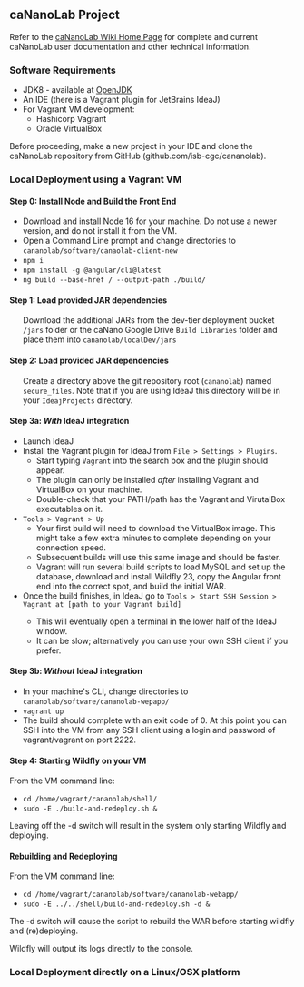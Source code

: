 <h2>caNanoLab Project</h2>

Refer to the <a href="https://wiki.nci.nih.gov/x/F4V-AQ" target="_blank" nofollow noreferrer>caNanoLab Wiki Home Page</a> for complete and current caNanoLab user documentation and other technical information.

<h3>Software Requirements</h3>
<ul>
    <li>JDK8 - available at <a href="https://jdk.java.net/java-se-ri/8-MR4" target="_blank" nofollow noreferrer>OpenJDK</a></li>
    <li>An IDE (there is a Vagrant plugin for JetBrains IdeaJ)</li>
    <li>For Vagrant VM development:
        <ul>
            <li>Hashicorp Vagrant</li>
            <li>Oracle VirtualBox</li>
        </ul>
    </li>
</ul>

Before proceeding, make a new project in your IDE and clone the caNanoLab repository from GitHub 
(github.com/isb-cgc/cananolab). 

<h3>Local Deployment using a Vagrant VM</h3>
<h4>Step 0: Install Node and Build the Front End</h4>
<ul>
    <li>Download and install Node 16 for your machine. Do not use a newer version, and do not install it from the VM.</li>
    <li>Open a Command Line prompt and change directories to <code>cananolab/software/canaolab-client-new</code></li>
    <li><code>npm i</code></li>
    <li><code>npm install -g @angular/cli@latest</code></li>
    <li><code>ng build --base-href / --output-path ./build/</code></li>
</ul>

<h4>Step 1: Load provided JAR dependencies</h4>
<ul>Download the additional JARs from the dev-tier deployment bucket <code>/jars</code> folder or the caNano Google 
    Drive <code>Build Libraries</code> folder and place them into <code>cananolab/localDev/jars</code></ul>

<h4>Step 2: Load provided JAR dependencies</h4>
<ul>Create a directory above the git repository root (<code>cananolab</code>) named <code>secure_files</code>. Note that
if you are using IdeaJ this directory will be in your <code>IdeajProjects</code> directory.</ul>
    
<h4>Step 3a: <b><i>With</i></b> IdeaJ integration</h4>
<ul>
    <li>Launch IdeaJ</li>
    <li>Install the Vagrant plugin for IdeaJ from <code>File > Settings > Plugins</code>.
        <ul>
            <li>Start typing <code>Vagrant</code> into the search box and the plugin should appear.</li>
            <li>The plugin can only be installed <i>after</i> installing Vagrant and VirtualBox on your machine.</li>
            <li>Double-check that your PATH/path has the Vagrant and VirutalBox executables on it.</li>
        </ul>
    </li>
    <li><code>Tools > Vagrant > Up</code>
        <ul>
            <li>Your first build will need to download the VirtualBox image. This might take a few extra minutes to complete depending on your connection speed.</li>
            <li>Subsequent builds will use this same image and should be faster.</li>
            <li>Vagrant will run several build scripts to load MySQL and set up the database, download and install Wildfly 23, copy the Angular front end into the correct spot, and build the initial WAR.</li>
        </ul>
    </li>
    <li>Once the build finishes, in IdeaJ go to <code>Tools > Start SSH Session > Vagrant at [path to your Vagrant build]</code></li>
    <ul>
    <li>This will eventually open a terminal in the lower half of the IdeaJ window.</li>
    <li>It can be slow; alternatively you can use your own SSH client if you prefer.</li>
    </ul>
</ul>

<h4>Step 3b: <b><i>Without</i></b> IdeaJ integration</h4>
<ul>
    <li>In your machine's CLI, change directories to <code>cananolab/software/cananolab-wepapp/</code></li>
    <li><code>vagrant up</code></li>
    <li>The build should complete with an exit code of 0. At this point you can SSH into the VM from any SSH client using a login and password of vagrant/vagrant on port 2222.</li>
</ul>

<h4>Step 4: Starting Wildfly on your VM</h4>
From the VM command line: 
<ul>
    <li><code>cd /home/vagrant/cananolab/shell/</code></li>
    <li><code>sudo -E ./build-and-redeploy.sh &</code></li>
</ul>
Leaving off the -d switch will result in the system only starting Wildfly and deploying.

<h4>Rebuilding and Redeploying</h4>
From the VM command line:
<ul>
    <li><code>cd /home/vagrant/cananolab/software/cananolab-webapp/</code></li>
    <li><code>sudo -E ../../shell/build-and-redeploy.sh -d &</code></li>
</ul>

The -d switch will cause the script to rebuild the WAR before starting wildfly and (re)deploying.

Wildfly will output its logs directly to the console.


<h3>Local Deployment directly on a Linux/OSX platform</h3>

